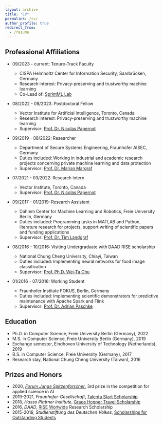 ```yaml
---
layout: archive
title: "CV"
permalink: /cv/
author_profile: true
redirect_from:
  - /resume
---
```

<!--- 
{% include base_path %}
[[download](/files/academic_cv_boe.pdf)]--->

## Professional Affiliations
* 09/2023 - current: Tenure-Track Faculty
  * CISPA Helmholtz Center for Information Security, Saarbrücken, Germany
  * Research interest: Privacy-preserving and trustworthy machine learning
  * Co-Lead of: [SprintML Lab](https://sprintml.com)

* 08/2022 - 08/2023: Postdoctoral Fellow
  * Vector Institute for Artificial Intelligence, Toronto, Canada
  * Research interest: Privacy-preserving and trustworthy machine learning
  * Supervisor: [Prof. Dr. Nicolas Papernot](https://www.papernot.fr/)
  
* 09/2019 - 08/2022: Researcher
  * Department of Secure Systems Engineering, Fraunhofer AISEC, Germany
  * Duties included: Working in industrial and academic research projects concerning private machine learning and data protection
  * Supervisor: [Prof. Dr. Marian Margraf](https://www.mi.fu-berlin.de/inf/groups/ag-idm/members/1_Professor_inn_en/Marian-Margraf/index.html)
  
* 07/2021 - 03/2022: Research Intern
  * Vector Institute, Toronto, Canada
  * Supervisor: [Prof. Dr. Nicolas Papernot](https://www.papernot.fr/)
  
* 09/2017 - 01/2019: Research Assistant
  * Dahlem Center for Machine Learning and Robotics, Freie University Berlin, Germany
  * Duties included: Programming tasks in MATLAB and Python, literature research for projects, support writing of scientific papers and funding applications
  * Supervisor: [Prof. Dr. Tim Landgraf](https://www.mi.fu-berlin.de/inf/groups/ag-ki/members/Professoren/Tim_Landgraf.html)
  
* 08/2016 - 10/2016: Visiting Undergraduate with DAAD RISE scholarship
  * National Chung Cheng University, Chiayi, Taiwan
  * Duties included: Implementing neural networks for food image classification
  * Supervisor: [Prof. Ph.D. Wei-Ta Chu](https://www.cs.ccu.edu.tw/~wtchu/)

* 01/2016 - 07/2016: Working Student
  * Fraunhofer Institute FOKUS, Berlin, Germany
  * Duties included: Implementing scientific demonstrators for predictive maintenance with Apache Spark and Flink
  * Supervisor: [Prof. Dr. Adrian Paschke](https://www.digital-future.berlin/en/about-us/professors/prof-dr-adrian-paschke/)

## Education

* Ph.D. in Computer Science, Freie University Berlin (Germany), 2022
* M.S. in Computer Science, Freie University Berlin (Germany), 2019
* Exchange semester, Eindhoven University of Technology (Netherlands), 2019 
* B.S. in Computer Science, Freie University (Germany), 2017
* Research stay, National Chung Cheng University (Taiwan), 2016
 
 
## Prizes and Honors
* 2020, [*Forum Junge Spitzenforscher*](http://forumjungespitzenforscher.de/en/review-2020/), 3rd prize in the competition for applied science in AI
* 2019-2021, *Fraunhofer-Gesellschaft*, [Talenta Start Scholarship](https://www.fraunhofer.de/de/jobs-und-karriere/wissenschaftlerinnen/fraunhofer-talenta/start.html)
* 2018, *Hasso Plattner Institute*, [Grace Hopper Travel Scholarship](https://hpi.de/news/jahrgaenge/2018/grace-hopper-celebration-stipendiatinnen-reisen-in-die-usa.html)
* 2016, *DAAD*, [RISE Worlwide](https://www.daad.de/rise/en/rise-worldwide/) Research Scholarship
* 2015-2019, *Studienstiftung des Deutschen Volkes*, [Scholarships for Outstanding Students](https://www.studienstiftung.de/en/about-us/)

  

